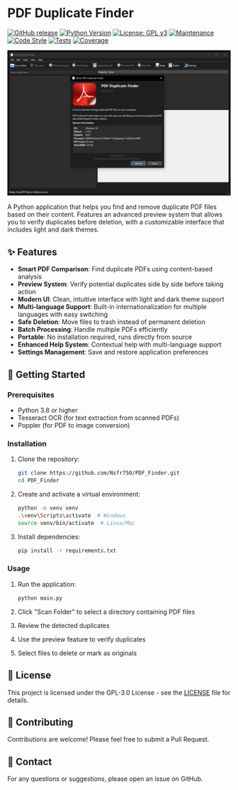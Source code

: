 # PDF Duplicate Finder

[![GitHub release](https://img.shields.io/badge/release-v2.7.1-green.svg?style=for-the-badge)](https://github.com/Nsfr750/PDF_finder/releases/latest)
[![Python Version](https://img.shields.io/badge/python-3.8+-blue?style=for-the-badge&logo=python&logoColor=white)](https://www.python.org/)
[![License: GPL v3](https://img.shields.io/badge/License-GPLv3-blue.svg?style=for-the-badge)](https://www.gnu.org/licenses/gpl-3.0)
[![Maintenance](https://img.shields.io/badge/Maintained%3F-yes-green.svg?style=for-the-badge)](https://github.com/Nsfr750/PDF_finder/graphs/commit-activity)
[![Code Style](https://img.shields.io/badge/code%20style-black-000000.svg?style=for-the-badge)](https://github.com/psf/black)
[![Tests](https://img.shields.io/badge/tests-passing-green?style=for-the-badge)](https://github.com/Nsfr750/PDF_finder/actions)
[![Coverage](https://img.shields.io/badge/coverage-95%25-brightgreen?style=for-the-badge)](https://codecov.io/gh/Nsfr750/PDF_finder)

![PDF Finder Screenshot](images/screenshot.png)

A Python application that helps you find and remove duplicate PDF files based on their content. Features an advanced preview system that allows you to verify duplicates before deletion, with a customizable interface that includes light and dark themes.

## ✨ Features

- **Smart PDF Comparison**: Find duplicate PDFs using content-based analysis
- **Preview System**: Verify potential duplicates side by side before taking action
- **Modern UI**: Clean, intuitive interface with light and dark theme support
- **Multi-language Support**: Built-in internationalization for multiple languages with easy switching
- **Safe Deletion**: Move files to trash instead of permanent deletion
- **Batch Processing**: Handle multiple PDFs efficiently
- **Portable**: No installation required, runs directly from source
- **Enhanced Help System**: Contextual help with multi-language support
- **Settings Management**: Save and restore application preferences

## 🚀 Getting Started

### Prerequisites

- Python 3.8 or higher
- Tesseract OCR (for text extraction from scanned PDFs)
- Poppler (for PDF to image conversion)

### Installation

1. Clone the repository:

   ```bash
   git clone https://github.com/Nsfr750/PDF_Finder.git
   cd PDF_Finder
   ```

2. Create and activate a virtual environment:

   ```bash
   python -m venv venv
   .\venv\Scripts\activate  # Windows
   source venv/bin/activate  # Linux/Mac
   ```

3. Install dependencies:

   ```bash
   pip install -r requirements.txt
   ```

### Usage

1. Run the application:

   ```bash
   python main.py
   ```

2. Click "Scan Folder" to select a directory containing PDF files
3. Review the detected duplicates
4. Use the preview feature to verify duplicates
5. Select files to delete or mark as originals

## 📄 License

This project is licensed under the GPL-3.0 License - see the [LICENSE](LICENSE) file for details.

## 🤝 Contributing

Contributions are welcome! Please feel free to submit a Pull Request.

## 📧 Contact

For any questions or suggestions, please open an issue on GitHub.
